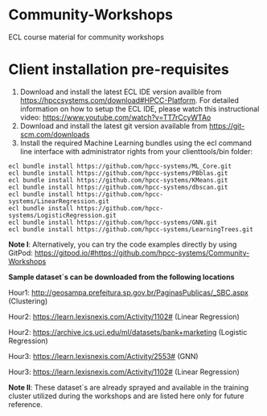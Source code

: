 # Community-Workshops
ECL course material for community workshops

# Client installation pre-requisites
1. Download and install the latest ECL IDE version availble from https://hpccsystems.com/download#HPCC-Platform. For detailed information on how to setup the ECL IDE, please watch this instructional video: https://www.youtube.com/watch?v=TT7rCcyWTAo
2. Download and install the latest git version available from https://git-scm.com/downloads
3. Install the required Machine Learning bundles using the ecl command line interface with administrator rights from your clienttools/bin folder:

```
ecl bundle install https://github.com/hpcc-systems/ML_Core.git
ecl bundle install https://github.com/hpcc-systems/PBblas.git
ecl bundle install https://github.com/hpcc-systems/KMeans.git
ecl bundle install https://github.com/hpcc-systems/dbscan.git
ecl bundle install https://github.com/hpcc-systems/LinearRegression.git
ecl bundle install https://github.com/hpcc-systems/LogisticRegression.git
ecl bundle install https://github.com/hpcc-systems/GNN.git
ecl bundle install https://github.com/hpcc-systems/LearningTrees.git
```
**Note I**:  Alternatively, you can try the code examples directly by using GitPod: https://gitpod.io/#https://github.com/hpcc-systems/Community-Workshops

**Sample dataset´s can be downloaded from the following locations**

Hour1: http://geosampa.prefeitura.sp.gov.br/PaginasPublicas/_SBC.aspx (Clustering)

Hour2: https://learn.lexisnexis.com/Activity/1102#  (Linear Regression)

Hour2: https://archive.ics.uci.edu/ml/datasets/bank+marketing  (Logistic Regression)

Hour3: https://learn.lexisnexis.com/Activity/2553# (GNN)

Hour3: https://learn.lexisnexis.com/Activity/1102#  (Linear Regression)

**Note II**:  These dataset´s are already sprayed and available in the training cluster utilized during the workshops and are listed here only for future reference.
